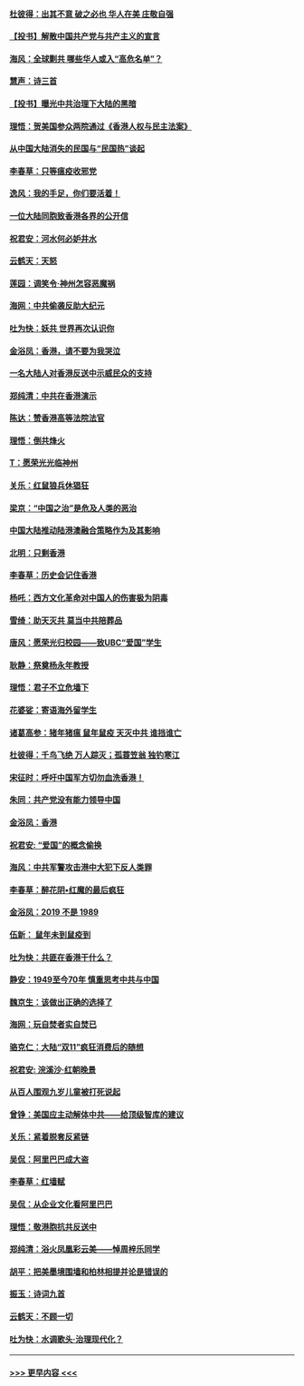 #### [杜彼得：出其不意 破之必也 华人在美 庄敬自强](../pages/nsc993/n11679554.md?t=11260133) 
#### [【投书】解散中国共产党与共产主义的宣言](../pages/nsc993/n11679177.md?t=11260133) 
#### [海风：全球剿共 哪些华人或入“高危名单”？](../pages/nsc993/n11678617.md?t=11260133) 
#### [慧声：诗三首](../pages/nsc993/n11678848.md?t=11260133) 
#### [【投书】曝光中共治理下大陆的黑暗](../pages/nsc993/n11678674.md?t=11260133) 
#### [理悟：贺美国参众两院通过《香港人权与民主法案》](../pages/nsc993/n11678104.md?t=11260133) 
#### [从中国大陆消失的民国与“民国热”谈起](../pages/nsc993/n11678075.md?t=11260133) 
#### [李春草：只等瘟疫收邪党](../pages/nsc993/n11677308.md?t=11260133) 
#### [逸风：我的手足，你们要活着！](../pages/nsc993/n11676352.md?t=11260133) 
#### [一位大陆同胞致香港各界的公开信](../pages/nsc993/n11675761.md?t=11260133) 
#### [祝君安：河水何必妒井水](../pages/nsc993/n11675746.md?t=11260133) 
#### [云鹤天：天怒](../pages/nsc993/n11675718.md?t=11260133) 
#### [莲园：调笑令‧神州怎容恶魔祸](../pages/nsc993/n11675648.md?t=11260133) 
#### [海网：中共偷袭反助大纪元](../pages/nsc993/n11673515.md?t=11260133) 
#### [吐为快：妖共 世界再次认识你](../pages/nsc993/n11673506.md?t=11260133) 
#### [金浴凤：香港，请不要为我哭泣](../pages/nsc993/n11673248.md?t=11260133) 
#### [一名大陆人对香港反送中示威民众的支持](../pages/nsc993/n11672615.md?t=11260133) 
#### [郑纯清：中共在香港演示](../pages/nsc993/n11670539.md?t=11260133) 
#### [陈达：赞香港高等法院法官](../pages/nsc993/n11669542.md?t=11260133) 
#### [理悟：倒共烽火](../pages/nsc993/n11668844.md?t=11260133) 
#### [T：愿荣光光临神州](../pages/nsc993/n11668421.md?t=11260133) 
#### [关乐：红鼠狼兵休猖狂](../pages/nsc993/n11668378.md?t=11260133) 
#### [梁京：“中国之治”是危及人类的恶治](../pages/nsc993/n11668328.md?t=11260133) 
#### [中国大陆推动陆港澳融合策略作为及其影响](../pages/nsc993/n11668157.md?t=11260133) 
#### [北明：只剩香港](../pages/nsc993/n11668002.md?t=11260133) 
#### [李春草：历史会记住香港](../pages/nsc993/n11667927.md?t=11260133) 
#### [杨吒：西方文化革命对中国人的伤害极为阴毒](../pages/nsc993/n11664521.md?t=11260133) 
#### [雪绮：助天灭共 莫当中共陪葬品](../pages/nsc993/n11662650.md?t=11260133) 
#### [唐风：愿荣光归校园——致UBC“爱国”学生](../pages/nsc993/n11662194.md?t=11260133) 
#### [耿静：祭奠杨永年教授](../pages/nsc993/n11662514.md?t=11260133) 
#### [理悟：君子不立危墙下](../pages/nsc993/n11662172.md?t=11260133) 
#### [花婆娑：寄语海外留学生](../pages/nsc993/n11662121.md?t=11260133) 
#### [诸葛高参：猪年猪瘟 鼠年鼠疫 天灭中共 谁挡谁亡](../pages/nsc993/n11661980.md?t=11260133) 
#### [杜彼得：千鸟飞绝 万人踪灭；孤蓑笠翁 独钓寒江](../pages/nsc993/n11661170.md?t=11260133) 
#### [宋征时：呼吁中国军方切勿血洗香港！](../pages/nsc993/n11415318.md?t=11260133) 
#### [朱同：共产党没有能力领导中国](../pages/nsc993/n11660421.md?t=11260133) 
#### [金浴凤：香港](../pages/nsc993/n11660419.md?t=11260133) 
#### [祝君安: “爱国”的概念偷换](../pages/nsc993/n11659706.md?t=11260133) 
#### [海风：中共军警攻击港中大犯下反人类罪](../pages/nsc993/n11659632.md?t=11260133) 
#### [李春草：醉花阴•红魔的最后疯狂](../pages/nsc993/n11659287.md?t=11260133) 
#### [金浴凤：2019 不是 1989](../pages/nsc993/n11657663.md?t=11260133) 
#### [伍新： 鼠年未到鼠疫到](../pages/nsc993/n11655098.md?t=11260133) 
#### [吐为快：共匪在香港干什么？](../pages/nsc993/n11654891.md?t=11260133) 
#### [静安：1949至今70年 慎重思考中共与中国](../pages/nsc993/n11651244.md?t=11260133) 
#### [魏京生：该做出正确的选择了](../pages/nsc993/n11653084.md?t=11260133) 
#### [海网：玩自焚者实自焚已](../pages/nsc993/n11652423.md?t=11260133) 
#### [骆克仁：大陆“双11”疯狂消费后的随想](../pages/nsc993/n11652305.md?t=11260133) 
#### [祝君安: 浣溪沙·红朝晚景](../pages/nsc993/n11652258.md?t=11260133) 
#### [从百人围观九岁儿童被打死说起](../pages/nsc993/n11651030.md?t=11260133) 
#### [曾铮：美国应主动解体中共——给顶级智库的建议](../pages/nsc993/n11649888.md?t=11260133) 
#### [关乐：紧着脱套反紧链](../pages/nsc993/n11649069.md?t=11260133) 
#### [吴侃：阿里巴巴成大盗](../pages/nsc993/n11645523.md?t=11260133) 
#### [李春草：红墙赋](../pages/nsc993/n11646389.md?t=11260133) 
#### [吴侃：从企业文化看阿里巴巴](../pages/nsc993/n11645476.md?t=11260133) 
#### [理悟：敬港胞抗共反送中](../pages/nsc993/n11645466.md?t=11260133) 
#### [郑纯清：浴火凤凰彩云美——悼周梓乐同学](../pages/nsc993/n11645155.md?t=11260133) 
#### [胡平：把美墨境围墙和柏林相提并论是错误的](../pages/nsc993/n11645134.md?t=11260133) 
#### [振玉：诗词九首](../pages/nsc993/n11644081.md?t=11260133) 
#### [云鹤天：不顾一切](../pages/nsc993/n11643508.md?t=11260133) 
#### [吐为快：水调歌头·治理现代化？](../pages/nsc993/n11643485.md?t=11260133) 

----
#### [ >>> 更早内容 <<< ](../indexes/nsc993-earlier.md)
